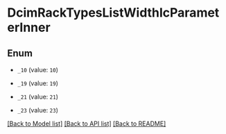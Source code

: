 # DcimRackTypesListWidthIcParameterInner

## Enum


* `_10` (value: `10`)

* `_19` (value: `19`)

* `_21` (value: `21`)

* `_23` (value: `23`)


[[Back to Model list]](../README.md#documentation-for-models) [[Back to API list]](../README.md#documentation-for-api-endpoints) [[Back to README]](../README.md)


